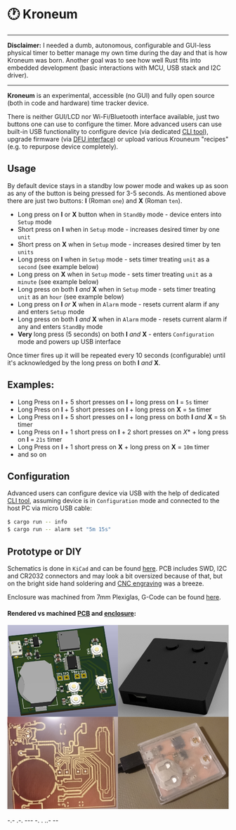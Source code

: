 # 🕐 Kroneum

------------------------

**Disclaimer:** I needed a dumb, autonomous, configurable and GUI-less physical timer to better manage my own time during the day and that is how Kroneum was born. 
Another goal was to see how well Rust fits into embedded development (basic interactions with MCU, USB stack and I2C driver).

------------------------

**Kroneum** is an experimental, accessible (no GUI) and fully open source (both in code and hardware) time tracker device.

There is neither GUI/LCD nor Wi-Fi/Bluetooth interface available, just two buttons one can use to configure the timer. More advanced users can use built-in USB functionality
to configure device (via dedicated [CLI tool](./sw/cli)), upgrade firmware (via [DFU interface](./sw/firmware/README.md)) or upload various Krouneum "recipes" (e.g. to repurpose device completely).

## Usage

By default device stays in a standby low power mode and wakes up as soon as any of the button is being pressed for 3-5 seconds. As mentioned above there are just two buttons: **Ⅰ** (Roman `one`) and **Ⅹ** (Roman `ten`).

* Long press on **Ⅰ** or **Ⅹ** button when in `StandBy` mode - device enters into `Setup` mode
* Short press on **Ⅰ** when in `Setup` mode - increases desired timer by one `unit`
* Short press on **Ⅹ** when in `Setup` mode - increases desired timer by ten `units`
* Long press on **Ⅰ** when in `Setup` mode - sets timer treating `unit` as a `second` (see example below)
* Long press on **Ⅹ** when in `Setup` mode - sets timer treating `unit` as a `minute` (see example below)
* Long press on both **Ⅰ** *and* **Ⅹ** when in `Setup` mode - sets timer treating `unit` as an `hour` (see example below)
* Long press on **Ⅰ** *or* **Ⅹ** when in `Alarm` mode - resets current alarm if any and enters `Setup` mode
* Long press on both **Ⅰ** *and* **Ⅹ** when in `Alarm` mode - resets current alarm if any and enters `StandBy` mode
* **Very** long press (5 seconds) on both **Ⅰ** *and* **Ⅹ** - enters `Configuration` mode and powers up USB interface

Once timer fires up it will be repeated every 10 seconds (configurable) until it's acknowledged by the long press on both **Ⅰ** *and* **Ⅹ**.

## Examples:

* Long Press on **Ⅰ** + 5 short presses on **Ⅰ** + long press on **Ⅰ** = `5s` timer
* Long Press on **Ⅰ** + 5 short presses on **Ⅰ** + long press on **Ⅹ** = `5m` timer
* Long Press on **Ⅰ** + 5 short presses on **Ⅰ** + long press on both **Ⅰ** *and* **Ⅹ** = `5h` timer
* Long Press on **Ⅰ** + 1 short press on **Ⅰ** + 2 short presses on *Ⅹ** + long press on **Ⅰ** = `21s` timer
* Long Press on **Ⅰ** + 1 short press on **Ⅹ** + long press on **Ⅹ** = `10m` timer
* and so on

## Configuration

Advanced users can configure device via USB with the help of dedicated [CLI tool](./sw/cli), assuming device is in `Configuration` mode and
connected to the host PC via micro USB cable:

```bash
$ cargo run -- info
$ cargo run -- alarm set "5m 15s"
```

## Prototype or DIY

Schematics is done in `KiCad` and can be found [here](./hw/pcb/Rev_0.3). PCB includes SWD, I2C and CR2032 connectors and may look a bit
oversized because of that, but on the bright side hand soldering and [CNC engraving](./hw/pcb/Rev_0.3/cnc) was a breeze.

Enclosure was machined from 7mm Plexiglas, G-Code can be found [here](./hw/pcb/Rev_0.3/cnc).

#### Rendered vs machined [PCB](./hw/pcb/Rev_0.3/demo) and [enclosure](./hw/enclosure/Rev_0.3/demo):

![enclosure](./hw/enclosure/Rev_0.3/demo/full.png)

-.- .-. --- -. . ..- --

